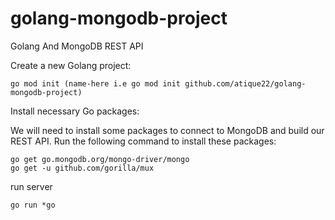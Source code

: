 # golang-mongodb-project

Golang And MongoDB REST API

Create a new Golang project:

```
go mod init (name-here i.e go mod init github.com/atique22/golang-mongodb-project)
```

Install necessary Go packages:

We will need to install some packages to connect to MongoDB and build our REST API. Run the following command to install these packages:

```
go get go.mongodb.org/mongo-driver/mongo
go get -u github.com/gorilla/mux
```

run server

```
go run *go
```
